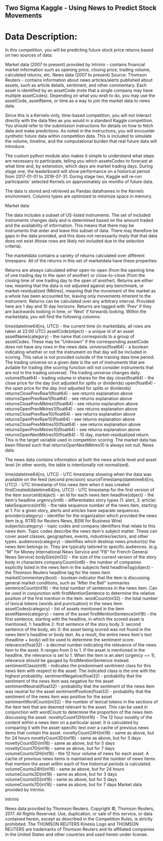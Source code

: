 ## Two Sigma Kaggle - Using News to Predict Stock Movements


Data Description:
=================

In this competition, you will be predicting future stock price returns based on two sources of data:

Market data (2007 to present) provided by Intrinio - contains financial market information such as opening price, closing price, trading volume, calculated returns, etc.
News data (2007 to present) Source: Thomson Reuters - contains information about news articles/alerts published about assets, such as article details, sentiment, and other commentary.
Each asset is identified by an assetCode (note that a single company may have multiple assetCodes). Depending on what you wish to do, you may use the assetCode, assetName, or time as a way to join the market data to news data.

Since this is a Kernels-only, time-based competition, you will not interact directly with the data files as you would in a standard Kaggle competition. You should refer to the submission instructions for details on how to fetch data and make predictions. As noted in the instructions, you will encounter synthetic future data within competition data. This is included to simulate the volume, timeline, and the computational burden that real future data will introduce.

The custom python module also makes it simple to understand what steps are necessary to participate, telling you which assetsCodes to forecast at what time and, by extenstion, which days are market trading days. During stage one, the leaderboard will show performance on a historical period from 2017-01-01 to 2018-07-31. During stage two, Kaggle will re-run participants' selected Kernels on approximately six months of future data.

The data is stored and retrieved as Pandas dataframes in the Kernels environment. Columns types are optimized to minimize space in memory.

Market data

The data includes a subset of US-listed instruments. The set of included instruments changes daily and is determined based on the amount traded and the availability of information. This means that there may be instruments that enter and leave this subset of data. There may therefore be gaps in the data provided, and this does not necessarily imply that that data does not exist (those rows are likely not included due to the selection criteria).

The marketdata contains a variety of returns calculated over different timespans. All of the returns in this set of marketdata have these properties:

Returns are always calculated either open-to-open (from the opening time of one trading day to the open of another) or close-to-close (from the closing time of one trading day to the open of another).
Returns are either raw, meaning that the data is not adjusted against any benchmark, or market-residualized (Mktres), meaning that the movement of the market as a whole has been accounted for, leaving only movements inherent to the instrument.
Returns can be calculated over any arbitrary interval. Provided here are 1 day and 10 day horizons.
Returns are tagged with 'Prev' if they are backwards looking in time, or 'Next' if forwards looking.
Within the marketdata, you will find the following columns:

time(datetime64[ns, UTC]) - the current time (in marketdata, all rows are taken at 22:00 UTC)
assetCode(object) - a unique id of an asset
assetName(category) - the name that corresponds to a group of assetCodes. These may be "Unknown" if the corresponding assetCode does not have any rows in the news data.
universe(float64) - a boolean indicating whether or not the instrument on that day will be included in scoring. This value is not provided outside of the training data time period. The trading universe on a given date is the set of instruments that are avilable for trading (the scoring function will not consider instruments that are not in the trading universe). The trading universe changes daily.
volume(float64) - trading volume in shares for the day
close(float64) - the close price for the day (not adjusted for splits or dividends)
open(float64) - the open price for the day (not adjusted for splits or dividends)
returnsClosePrevRaw1(float64) - see returns explanation above
returnsOpenPrevRaw1(float64) - see returns explanation above
returnsClosePrevMktres1(float64) - see returns explanation above
returnsOpenPrevMktres1(float64) - see returns explanation above
returnsClosePrevRaw10(float64) - see returns explanation above
returnsOpenPrevRaw10(float64) - see returns explanation above
returnsClosePrevMktres10(float64) - see returns explanation above
returnsOpenPrevMktres10(float64) - see returns explanation above
returnsOpenNextMktres10(float64) - 10 day, market-residualized return. This is the target variable used in competition scoring. The market data has been filtered such that returnsOpenNextMktres10 is always not null.
News data

The news data contains information at both the news article level and asset level (in other words, the table is intentionally not normalized).

time(datetime64[ns, UTC]) - UTC timestamp showing when the data was available on the feed (second precision)
sourceTimestamp(datetime64[ns, UTC]) - UTC timestamp of this news item when it was created
firstCreated(datetime64[ns, UTC]) - UTC timestamp for the first version of the item
sourceId(object) - an Id for each news item
headline(object) - the item's headline
urgency(int8) - differentiates story types (1: alert, 3: article)
takeSequence(int16) - the take sequence number of the news item, starting at 1. For a given story, alerts and articles have separate sequences.
provider(category) - identifier for the organization which provided the news item (e.g. RTRS for Reuters News, BSW for Business Wire)
subjects(category) - topic codes and company identifiers that relate to this news item. Topic codes describe the news item's subject matter. These can cover asset classes, geographies, events, industries/sectors, and other types.
audiences(category) - identifies which desktop news product(s) the news item belongs to. They are typically tailored to specific audiences. (e.g. "M" for Money International News Service and "FB" for French General News Service)
bodySize(int32) - the size of the current version of the story body in characters
companyCount(int8) - the number of companies explicitly listed in the news item in the subjects field
headlineTag(object) - the Thomson Reuters headline tag for the news item
marketCommentary(bool) - boolean indicator that the item is discussing general market conditions, such as "After the Bell" summaries
sentenceCount(int16) - the total number of sentences in the news item. Can be used in conjunction with firstMentionSentence to determine the relative position of the first mention in the item.
wordCount(int32) - the total number of lexical tokens (words and punctuation) in the news item
assetCodes(category) - list of assets mentioned in the item
assetName(category) - name of the asset
firstMentionSentence(int16) - the first sentence, starting with the headline, in which the scored asset is mentioned.
1: headline
2: first sentence of the story body
3: second sentence of the body, etc
0: the asset being scored was not found in the news item's headline or body text. As a result, the entire news item's text (headline + body) will be used to determine the sentiment score.
relevance(float32) - a decimal number indicating the relevance of the news item to the asset. It ranges from 0 to 1. If the asset is mentioned in the headline, the relevance is set to 1. When the item is an alert (urgency == 1), relevance should be gauged by firstMentionSentence instead.
sentimentClass(int8) - indicates the predominant sentiment class for this news item with respect to the asset. The indicated class is the one with the highest probability.
sentimentNegative(float32) - probability that the sentiment of the news item was negative for the asset
sentimentNeutral(float32) - probability that the sentiment of the news item was neutral for the asset
sentimentPositive(float32) - probability that the sentiment of the news item was positive for the asset
sentimentWordCount(int32) - the number of lexical tokens in the sections of the item text that are deemed relevant to the asset. This can be used in conjunction with wordCount to determine the proportion of the news item discussing the asset.
noveltyCount12H(int16) - The 12 hour novelty of the content within a news item on a particular asset. It is calculated by comparing it with the asset-specific text over a cache of previous news items that contain the asset.
noveltyCount24H(int16) - same as above, but for 24 hours
noveltyCount3D(int16) - same as above, but for 3 days
noveltyCount5D(int16) - same as above, but for 5 days
noveltyCount7D(int16) - same as above, but for 7 days
volumeCounts12H(int16) - the 12 hour volume of news for each asset. A cache of previous news items is maintained and the number of news items that mention the asset within each of five historical periods is calculated.
volumeCounts24H(int16) - same as above, but for 24 hours
volumeCounts3D(int16) - same as above, but for 3 days
volumeCounts5D(int16) - same as above, but for 5 days
volumeCounts7D(int16) - same as above, but for 7 days
Market data provided by Intrinio.

Intrinio

News data provided by Thomson Reuters. Copyright ©, Thomson Reuters, 2017. All Rights Reserved. Use, duplication, or sale of this service, or data contained herein, except as described in the Competition Rules, is strictly prohibited. The THOMSON REUTERS Kinesis Logo and THOMSON REUTERS are trademarks of Thomson Reuters and its affiliated companies in the United States and other countries and used herein under license.

